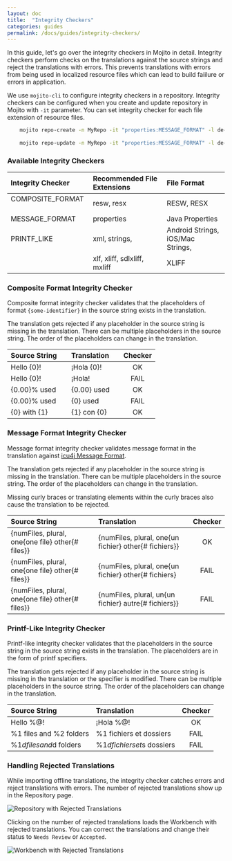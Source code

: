 ```yaml
---
layout: doc
title:  "Integrity Checkers"
categories: guides
permalink: /docs/guides/integrity-checkers/
---
```


In this guide, let's go over the integrity checkers in Mojito in detail.  Integrity checkers perform checks on the translations against the source strings and reject the translations with errors.  This prevents translations with errors from being used in localized resource files which can lead to build faiilure or errors in application.


We use `mojito-cli` to configure integrity checkers in a repository.  Integrity checkers can be configured when you create and update repository in Mojito with `-it` parameter.  You can set integrity checker for each file extension of resource files.

```bash
    mojito repo-create -n MyRepo -it "properties:MESSAGE_FORMAT" -l de-DE es-ES fr-FR ja-JP -d "Project A"
    
    mojito repo-update -n MyRepo -it "properties:MESSAGE_FORMAT" -l de-DE es-ES fr-FR ja-JP
```

### Available Integrity Checkers

| Integrity Checker                   | Recommended File Extensions&nbsp;&nbsp;&nbsp; | File Format                       |
|:------------------------------------|:----------------------------------------------|:----------------------------------|
| COMPOSITE_FORMAT &nbsp;&nbsp;&nbsp; | resw, resx                                    | RESW, RESX                        |
| MESSAGE_FORMAT                      | properties                                    | Java Properties                   |
| PRINTF_LIKE                         | xml, strings,                                 | Android Strings, iOS/Mac Strings, |
|                                     | xlf, xliff, sdlxliff, mxliff                  | XLIFF                             |



### Composite Format Integrity Checker

Composite format integrity checker validates that the placeholders of format `{some-identifier}` in the source string exists in the translation.  

The translation gets rejected if any placeholder in the source string is missing in the translation.  There can be multiple placeholders in the source string.  The order of the placeholders can change in the translation. 

| Source String &nbsp;&nbsp;&nbsp; | Translation &nbsp;&nbsp;&nbsp; | Checker |
|:---------------------------------|:-------------------------------|:-------:|
| Hello {0}!                       | ¡Hola {0}!                     | OK      |
| Hello {0}!                       | ¡Hola!                         | FAIL    |
| {0.00}% used                     | {0.00} used                    | OK      |
| {0.00}% used                     | {0} used                       | FAIL    |
| {0} with {1}                     | {1} con {0}                    | OK      |



### Message Format Integrity Checker

Message format integrity checker validates message format in the translation against [icu4j Message Format](http://icu-project.org/apiref/icu4j/com/ibm/icu/text/MessageFormat.html).

The translation gets rejected if any placeholder in the source string is missing in the translation.  There can be multiple placeholders in the source string.  The order of the placeholders can change in the translation.

Missing curly braces or translating elements within the curly braces also cause the translation to be rejected.

| Source String                                                 | Translation                                           | Checker |
|:--------------------------------------------------------------|:------------------------------------------------------|:-------:|
| {numFiles, plural, one{one file} other{# files}} &nbsp;&nbsp; | {numFiles, plural, one{un fichier} other{# fichiers}} | OK      |
| {numFiles, plural, one{one file} other{# files}} &nbsp;&nbsp; | {numFiles, plural, one{un fichier} other{# fichiers}  | FAIL    |
| {numFiles, plural, one{one file} other{# files}} &nbsp;&nbsp; | {numFiles, plural, un{un fichier} autre{# fichiers}}  | FAIL    |




### Printf-Like Integrity Checker

Printf-like integrity checker validates that the placeholders in the source string in the source string exists in the translation.  The placeholders are in the form of printf specifiers.  

The translation gets rejected if any placeholder in the source string is missing in the translation or the specifier is modified.  There can be multiple placeholders in the source string.  The order of the placeholders can change in the translation. 

| Source String                            | Translation                     | Checker |
|:-----------------------------------------|:--------------------------------|:-------:|
| Hello %@!                                | ¡Hola %@!                       | OK      |
| %1 files and %2 folders                  | %1 fichiers et dossiers         | FAIL    |
| %1$d files and %2$d folders &nbsp;&nbsp; | %1$d fichiers et %2$s dossiers  | FAIL    |




### Handling Rejected Translations

While importing offline translations, the integrity checker catches errors and reject translations with errors.  The number of rejected translations show up in the Repository page.

![Repository with Rejected Translations](./images/repository-statistics-rejected.png)

Clicking on the number of rejected translations loads the Workbench with rejected translations.  You can correct the translations and change their status to `Needs Review` or `Accepted`.

![Workbench with Rejected Translations](./images/workbench-warning.png)


